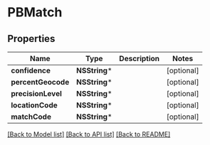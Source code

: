 # PBMatch

## Properties
Name | Type | Description | Notes
------------ | ------------- | ------------- | -------------
**confidence** | **NSString*** |  | [optional] 
**percentGeocode** | **NSString*** |  | [optional] 
**precisionLevel** | **NSString*** |  | [optional] 
**locationCode** | **NSString*** |  | [optional] 
**matchCode** | **NSString*** |  | [optional] 

[[Back to Model list]](../README.md#documentation-for-models) [[Back to API list]](../README.md#documentation-for-api-endpoints) [[Back to README]](../README.md)


